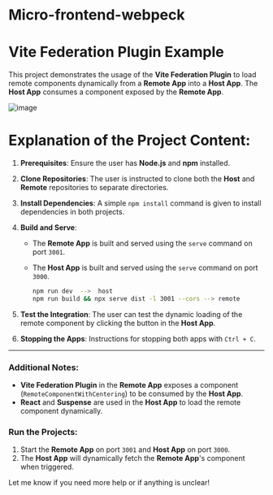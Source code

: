 # Micro-frontend-webpeck

# Vite Federation Plugin Example

This project demonstrates the usage of the **Vite Federation Plugin** to load remote components dynamically from a **Remote App** into a **Host App**. The **Host App** consumes a component exposed by the **Remote App**.

![image](https://github.com/user-attachments/assets/7ead1214-b8bd-4d0d-b6f3-4b56925bc679)

# Explanation of the Project Content:

1. **Prerequisites**: Ensure the user has **Node.js** and **npm** installed.
   
2. **Clone Repositories**: The user is instructed to clone both the **Host** and **Remote** repositories to separate directories.

3. **Install Dependencies**: A simple `npm install` command is given to install dependencies in both projects.

4. **Build and Serve**:
   - The **Remote App** is built and served using the `serve` command on port `3001`.
   - The **Host App** is built and served using the `serve` command on port `3000`.
  
     ```bash
     npm run dev  -->  host
     npm run build && npx serve dist -l 3001 --cors --> remote

     ```

5. **Test the Integration**: The user can test the dynamic loading of the remote component by clicking the button in the **Host App**.

6. **Stopping the Apps**: Instructions for stopping both apps with `Ctrl + C`.

---

### Additional Notes:
- **Vite Federation Plugin** in the **Remote App** exposes a component (`RemoteComponentWithCentering`) to be consumed by the **Host App**.
- **React** and **Suspense** are used in the **Host App** to load the remote component dynamically.
  
### Run the Projects:
1. Start the **Remote App** on port `3001` and **Host App** on port `3000`.
2. The **Host App** will dynamically fetch the **Remote App**'s component when triggered.

Let me know if you need more help or if anything is unclear!
